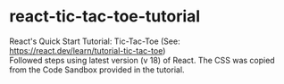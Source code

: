 # react-tic-tac-toe-tutorial
React's Quick Start Tutorial: Tic-Tac-Toe (See: https://react.dev/learn/tutorial-tic-tac-toe)\
Followed steps using latest version (v 18) of React. The CSS was copied from the Code Sandbox provided in the tutorial.
